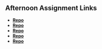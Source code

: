 ## Afternoon Assignment Links

* **[Repo](https://github.com/AJVancattenburch/about_me)**
* **[Repo](https://github.com/AJVancattenburch/cool_site)**
* **[Repo](https://github.com/AJVancattenburch/site-cloning-fun)**
* **[Repo](https://github.com/AJVancattenburch/bootstrap_clone)**
* **[Repo](https://github.com/AJVancattenburch/<ASSIGNMENT_REPO>)**
